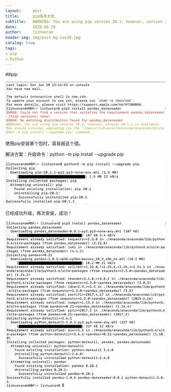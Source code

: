 ```yaml
---
layout:     post
title:      pip版本太低
subtitle:   WARNING: You are using pip version 20.1; however, version 20.1.1 is available.
date:       2020-06-20
author:     lizhuoran
header-img: img/post-bg-ios10.jpg
catalog: true
tags:
- pip
- Python
---
```

##pip

![image-20200620230045697](../images/20200620pip/1.png)

使用pip安装某个包时，容易报这个错。

解决方案：升级命令：python -m pip install --upgrade pip

![image-20200620230151764](../images/20200620pip/2.png)

已经成功升级，再次安装，成功！

![image-20200620232820073](../images/20200620pip/3.png)